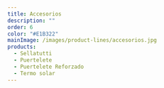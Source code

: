 ```yaml
---
title: Accesorios
description: ""
order: 6
color: "#E1B322"
mainImage: /images/product-lines/accesorios.jpg
products:
  - Sellatutti
  - Puertelete
  - Puertelete Reforzado
  - Termo solar
---
```

